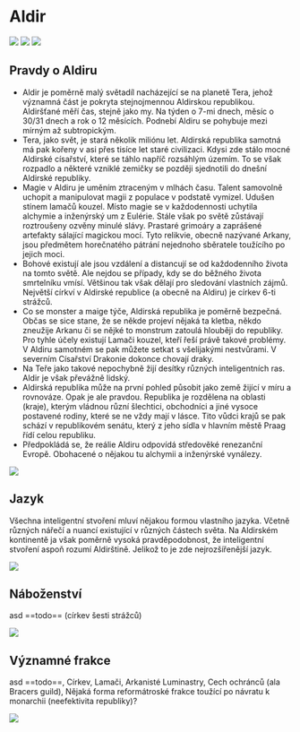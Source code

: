 # Aldir

<img src="/assets/sep_line.png"/>

<img src="/assets/SB/Aldir.webp"/>

<img src="/assets/sep_line.png"/>

## Pravdy o Aldiru

- Aldir je poměrně malý světadíl nacházející se na planetě Tera, jehož významná část je pokryta stejnojmennou Aldirskou republikou. Aldiršťané měří čas, stejně jako my. Na týden o 7-mi dnech, měsíc o 30/31 dnech a rok o 12 měsících. Podnebí Aldiru se pohybuje mezi mírným až subtropickým.
- Tera, jako svět, je stará několik miliónu let. Aldirská republika samotná má pak kořeny v asi přes tisíce let staré civilizaci. Kdysi zde stálo mocné Aldirské císařství, které se táhlo napříč rozsáhlým územím. To se však rozpadlo a některé vzniklé zemičky se později sjednotili do dnešní Aldirské republiky.
- Magie v Aldiru je uměním ztraceným v mlhách času. Talent samovolně uchopit a manipulovat magii z populace v podstatě vymizel. Udušen stínem lamačů kouzel. Místo magie se v každodennosti uchytila alchymie a inženýrský um z Eulérie. Stále však po světě zůstávají roztroušeny ozvěny minulé slávy. Prastaré grimoáry a zaprášené artefakty sálající magickou mocí. Tyto relikvie, obecně nazývané Arkany, jsou předmětem horečnatého pátrání nejednoho sběratele toužícího po jejich moci.
- Bohové existují ale jsou vzdálení a distancují se od každodenního života na tomto světě. Ale nejdou se případy, kdy se do běžného života smrtelníku vmísí. Většinou tak však dělají pro sledování vlastních zájmů. Největší církví v Aldirské republice (a obecně na Aldiru) je církev 6-ti strážců. 
- Co se monster a maige týče, Aldirská republika je poměrně bezpečná. Občas se sice stane, že se někde projeví nějaká ta kletba, někdo zneužije Arkanu či se nějké to monstrum zatoulá hlouběji do republiky. Pro tyhle účely existují Lamači kouzel, kteří řeší právě takové problémy. V Aldiru samotném se pak můžete setkat s všelijakými nestvůrami. V severním Císařství Drakonie dokonce chovají draky.
- Na Teře jako takové nepochybně žijí desítky různých inteligentních ras. Aldir je však převážně lidský.
- Aldirská republika může na první pohled působit jako země žijící v míru a rovnováze. Opak je ale pravdou. Republika je rozdělena na oblasti (kraje), kterým vládnou různí šlechtici, obchodníci a jiné vysoce postavené rodiny, které se ne vždy mají v lásce. Tito vůdci krajů se pak schází v republikovém senátu, který z jeho sídla v hlavním městě Praag řídí celou republiku. 
- Předpokládá se, že reálie Aldiru odpovídá středověké renezanční Evropě. Obohacené o nějakou tu alchymii a inženýrské vynálezy.

<img src="/assets/sep_line.png"/>

## Jazyk

Všechna inteligentní stvoření mluví nějakou formou vlastního jazyka. Včetně různých nářečí a nuancí existující v různých částech světa. Na Aldirském kontinentě ja však poměrně vysoká pravděpodobnost, že inteligentní stvoření aspoň rozumí Aldirštině. Jelikož to je zde nejrozšířenější jazyk.

<img src="/assets/sep_line.png"/>

## Náboženství 

asd ==todo== (církev šesti strážců)

<img src="/assets/sep_line.png"/>

## Významné frakce

asd ==todo==, Církev, Lamači, Arkanisté Luminastry, Cech ochránců (ala Bracers guild), Nějaká forma reformátroské frakce toužící po návratu k monarchii (neefektivita republiky)?

<img src="/assets/sep_line.png"/>
